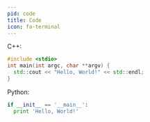 ```yaml
---
pid: code
title: Code
icon: fa-terminal
---
```


C++:

~~~ cpp
#include <stdio>
int main(int argc, char **argv) {
  std::cout << "Hello, World!" << std::endl;
}
~~~

Python:

~~~ python
if __init__ == '__main__':
  print 'Hello, World!'
~~~
